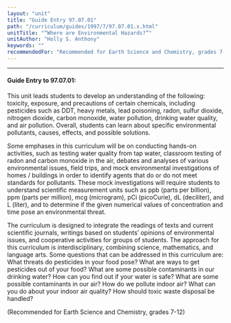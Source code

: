 ```yaml
---
layout: "unit"
title: "Guide Entry 97.07.01"
path: "/curriculum/guides/1997/7/97.07.01.x.html"
unitTitle: "“Where are Environmental Hazards?”"
unitAuthor: "Holly S. Anthony"
keywords: ""
recommendedFor: "Recommended for Earth Science and Chemistry, grades 7-12"
---
```

<body>
<hr/>
<h4>
Guide Entry to 97.07.01:
</h4>
This unit leads students to develop an understanding of the following: toxicity, exposure, and precautions of certain chemicals, including pesticides such as DDT, heavy metals, lead poisoning, radon, sulfur dioxide, nitrogen dioxide, carbon monoxide, water pollution, drinking water quality, and air pollution. Overall, students can learn about specific environmental pollutants, causes, effects, and possible solutions.
<p>
Some emphases in this curriculum will be on conducting hands-on activities, such as testing water quality from tap water, classroom testing of radon and carbon monoxide in the air, debates and analyses of various environmental issues, field trips, and mock environmental investigations of homes / buildings in order to identify agents that do or do not meet standards for pollutants. These mock investigations will require students to understand scientific measurement units such as ppb (parts per billion), ppm (parts per million), mcg (microgram), pCi (picoCurie), dL (deciliter), and L (liter), and to determine if the given numerical values of concentration and time pose an environmental threat.
</p>
<p>
The curriculum is designed to integrate the readings of texts and current scientific journals, writings based on students’ opinions of environmental issues, and cooperative activities for groups of students. The approach for this curriculum is interdisciplinary, combining science, mathematics, and language arts. Some questions that can be addressed in this curriculum are: What threats do pesticides in your food pose? What are ways to get pesticides out of your food? What are some possible contaminants in our drinking water? How can you find out if your water is safe? What are some possible contaminants in our air? How do we pollute indoor air? What can you do about your indoor air quality? How should toxic waste disposal be handled?
</p>
<p>
(Recommended for Earth Science and Chemistry, grades 7-12)
</p>
</body>
